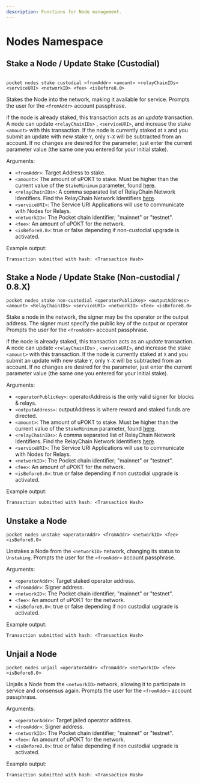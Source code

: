 ```yaml
---
description: Functions for Node management.
---
```


# Nodes Namespace

## Stake a Node / Update Stake (Custodial)

```text

pocket nodes stake custodial <fromAddr> <amount> <relayChainIDs> <serviceURI> <networkID> <fee> <isBefore8.0>
```

Stakes the Node into the network, making it available for service. Prompts the user for the `<fromAddr>` account
passphrase.

if the node is already staked, this transaction acts as an _update_ transaction. A node can update `<relayChainIDs>`
, `<serviceURI>`, and increase the stake `<amount>` with this transaction. If the node is currently staked at `X` and
you submit an update with new stake `Y`, only `Y-X` will be subtracted from an account. If no changes are desired for
the parameter, just enter the current parameter value \(the same one you entered for your initial stake\).

Arguments:

* `<fromAddr>`: Target Address to stake.
* `<amount>`: The amount of uPOKT to stake. Must be higher than the current value of the `StakeMinimum`  parameter,
  found [here](https://docs.pokt.network/home/references/protocol-parameters#stakeminimum).
* `<relayChainIDs>`: A comma separated list of RelayChain Network Identifiers. Find the RelayChain Network
  Identifiers [here](https://docs.pokt.network/home/references/supported-blockchains).
* `<serviceURI>`: The Service URI Applications will use to communicate with Nodes for Relays.
* `<networkID>`: The Pocket chain identifier; "mainnet" or "testnet".
* `<fee>`:  An amount of uPOKT for the network.
* `<isBefore8.0>`:  true or false depending if non-custodial upgrade is activated.


Example output:

```text
Transaction submitted with hash: <Transaction Hash>
```

## Stake a Node / Update Stake (Non-custodial / 0.8.X)

```text
pocket nodes stake non-custodial <operatorPublicKey> <outputAddress> <amount> <RelayChainIDs> <serviceURI> <networkID> <fee> <isBefore8.0>
```

Stake a node in the network, the signer may be the operator or the output address. The signer must specify the public
key of the output or operator Prompts the user for the `<fromAddr>` account passphrase.

if the node is already staked, this transaction acts as an _update_ transaction. A node can update `<relayChainIDs>`
, `<serviceURI>`, and increase the stake `<amount>` with this transaction. If the node is currently staked at `X` and
you submit an update with new stake `Y`, only `Y-X` will be subtracted from an account. If no changes are desired for
the parameter, just enter the current parameter value \(the same one you entered for your initial stake\).

Arguments:

* `<operatorPublicKey>`: operatorAddress is the only valid signer for blocks & relays.
* `<outputAddress>`: outputAddress is where reward and staked funds are directed.
* `<amount>`: The amount of uPOKT to stake. Must be higher than the current value of the `StakeMinimum`  parameter,
  found [here](https://docs.pokt.network/home/references/protocol-parameters#stakeminimum).
* `<relayChainIDs>`: A comma separated list of RelayChain Network Identifiers. Find the RelayChain Network
  Identifiers [here](https://docs.pokt.network/home/references/supported-blockchains).
* `<serviceURI>`: The Service URI Applications will use to communicate with Nodes for Relays.
* `<networkID>`: The Pocket chain identifier; "mainnet" or "testnet".
* `<fee>`:  An amount of uPOKT for the network.
* `<isBefore8.0>`:  true or false depending if non custodial upgrade is activated.

Example output:

```text
Transaction submitted with hash: <Transaction Hash>
```

## Unstake a Node

```text
pocket nodes unstake <operatorAddr> <fromAddr> <networkID> <fee> <isBefore8.0>
```

Unstakes a Node from the `<networkID>` network, changing its status to `Unstaking`. Prompts the user for
the `<fromAddr>` account passphrase.

Arguments:

* `<operatorAddr>`: Target staked operator address.
* `<fromAddr>`: Signer address.
* `<networkID>`: The Pocket chain identifier; "mainnet" or "testnet".
* `<fee>`:  An amount of uPOKT for the network.
* `<isBefore8.0>`:  true or false depending if non custodial upgrade is activated.

Example output:

```text
Transaction submitted with hash: <Transaction Hash>
```

## Unjail a Node

```text
pocket nodes unjail <operatorAddr> <fromAddr> <networkID> <fee> <isBefore8.0>
```

Unjails a Node from the `<networkID>` network, allowing it to participate in service and consensus again. Prompts the
user for the `<fromAddr>` account passphrase.

Arguments:

* `<operatorAddr>`: Target jailed operator address.
* `<fromAddr>`: Signer address.
* `<networkID>`: The Pocket chain identifier; "mainnet" or "testnet".
* `<fee>`:  An amount of uPOKT for the network.
* `<isBefore8.0>`:  true or false depending if non custodial upgrade is activated.

Example output:

```text
Transaction submitted with hash: <Transaction Hash>
```

